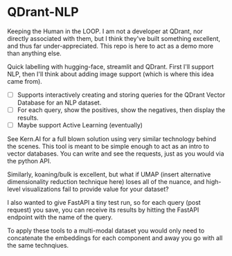 # QDrant-NLP
Keeping the Human in the LOOP. I am not a developer at QDrant, nor directly associated with them, but I think they've built something excellent, and thus far under-appreciated. This repo is here to act as a demo more than anything else.

Quick labelling with hugging-face, streamlit and QDrant. First I'll support NLP, then I'll think about adding image support (which is where this idea came from).

- [ ] Supports interactively creating and storing queries for the QDrant Vector Database for an NLP dataset.
- [ ] For each query, show the positives, show the negatives, then display the results.
- [ ] Maybe support Active Learning (eventually) 

See Kern.AI for a full blown solution using very similar technology behind the scenes. This tool is meant to be simple enough to act as an intro to vector databases. You can write and see the requests, just as you would via the python API. 

Similarly, koaning/bulk is excellent, but what if UMAP (insert alternative dimensionality reduction technique here) loses all of the nuance, and high-level visualizations fail to provide value for your dataset? 

I also wanted to give FastAPI a tiny test run, so for each query (post request) you save, you can receive its results by hitting the FastAPI endpoint with the name of the query.

To apply these tools to a multi-modal dataset you would only need to concatenate the embeddings for each component and away you go with all the same technqiues. 
